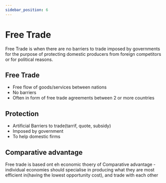 ```yaml
---
sidebar_position: 6
---
```


# Free Trade

Free Trade is when there are no barriers to trade imposed by governments for the purpose of protecting domestic producers from foreign competitors or for political reasons.

## Free Trade

- Free flow of goods/services between nations
- No barriers
- Often in form of free trade agreements between 2 or more countries

## Protection

- Artificial Barriers to trade(tarrif, quote, subsidy)
- Imposed by government
- To help domestic firms

## Comparative advantage

Free trade is based ont eh economic thoery of Comparative advantage - individual economies should specialise in producing what they are most efficient in(having the lowest opportunity cost), and trade with each other


